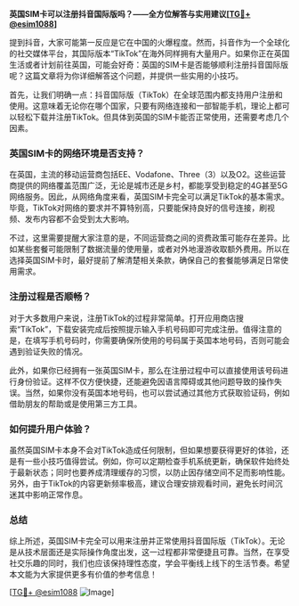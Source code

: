 **英国SIM卡可以注册抖音国际版吗？——全方位解答与实用建议[[TG💪+ @esim1088](https://t.me/s/esim1088)]**

提到抖音，大家可能第一反应是它在中国的火爆程度。然而，抖音作为一个全球化的社交媒体平台，其国际版本“TikTok”在海外同样拥有大量用户。如果你正在英国生活或者计划前往英国，可能会好奇：英国的SIM卡是否能够顺利注册抖音国际版呢？这篇文章将为你详细解答这个问题，并提供一些实用的小技巧。

首先，让我们明确一点：抖音国际版（TikTok）在全球范围内都支持用户注册和使用。这意味着无论你在哪个国家，只要有网络连接和一部智能手机，理论上都可以轻松下载并注册TikTok。但具体到英国的SIM卡能否正常使用，还需要考虑几个因素。

### 英国SIM卡的网络环境是否支持？

在英国，主流的移动运营商包括EE、Vodafone、Three（3）以及O2。这些运营商提供的网络覆盖范围广泛，无论是城市还是乡村，都能享受到稳定的4G甚至5G网络服务。因此，从网络角度来看，英国SIM卡完全可以满足TikTok的基本需求。毕竟，TikTok对网络的要求并不算特别高，只要能保持良好的信号连接，刷视频、发布内容都不会受到太大影响。

不过，这里需要提醒大家注意的是，不同运营商之间的资费政策可能存在差异。比如某些套餐可能限制了数据流量的使用量，或者对外地漫游收取额外费用。所以在选择英国SIM卡时，最好提前了解清楚相关条款，确保自己的套餐能够满足日常使用需求。

### 注册过程是否顺畅？

对于大多数用户来说，注册TikTok的过程非常简单。打开应用商店搜索“TikTok”，下载安装完成后按照提示输入手机号码即可完成注册。值得注意的是，在填写手机号码时，你需要确保所使用的号码属于英国本地号码，否则可能会遇到验证失败的情况。

此外，如果你已经拥有一张英国SIM卡，那么在注册过程中可以直接使用该号码进行身份验证。这样不仅方便快捷，还能避免因语言障碍或其他问题导致的操作失误。当然，如果你没有英国本地号码，也可以尝试通过其他方式获取验证码，例如借助朋友的帮助或是使用第三方工具。

### 如何提升用户体验？

虽然英国SIM卡本身不会对TikTok造成任何限制，但如果想要获得更好的体验，还是有一些小技巧值得尝试。例如，你可以定期检查手机系统更新，确保软件始终处于最新状态；同时也要养成清理缓存的习惯，以防止因存储空间不足而影响性能。另外，由于TikTok的内容更新频率极高，建议合理安排观看时间，避免长时间沉迷其中影响正常作息。

### 总结

综上所述，英国SIM卡完全可以用来注册并正常使用抖音国际版（TikTok）。无论是从技术层面还是实际操作角度出发，这一过程都非常便捷且可靠。当然，在享受社交乐趣的同时，我们也应该保持理性态度，学会平衡线上线下的生活节奏。希望本文能为大家提供更多有价值的参考信息！

[[TG💪+ @esim1088](https://t.me/s/esim1088) ![Image](https://i.postimg.cc/4NQfJmqS/Snipaste-2025-05-13-00-14-12.png)]